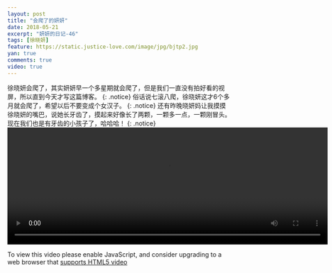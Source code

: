 ```yaml
---
layout: post
title: "会爬了的妍妍"
date: 2018-05-21
excerpt: "妍妍的日记-46"
tags: [徐晓妍]
feature: https://static.justice-love.com/image/jpg/bjtp2.jpg
yan: true
comments: true
video: true
---
```

徐晓妍会爬了，其实妍妍早一个多星期就会爬了，但是我们一直没有拍好看的视屏，所以直到今天才写这篇博客。
{: .notice}
俗话说七滚八爬，徐晓妍这才6个多月就会爬了，希望以后不要变成个女汉子。
{: .notice}
还有昨晚晓妍妈让我摸摸徐晓妍的嘴巴，说她长牙齿了，摸起来好像长了两颗，一颗多一点，一颗刚冒头。现在我们也是有牙齿的小孩子了，哈哈哈！
{: .notice}
<video id="my-video" class="video-js vjs-16-9 clipboard" controls preload="auto" width="722" height="264" data-setup="{}">
    <source src="{{ site.staticUrl }}/yanyan/video/yanyanpa.mp4" type='video/mp4'>
    <p class="vjs-no-js">
      To view this video please enable JavaScript, and consider upgrading to a web browser that
      <a href="http://videojs.com/html5-video-support/" target="_blank">supports HTML5 video</a>
    </p>
</video>

